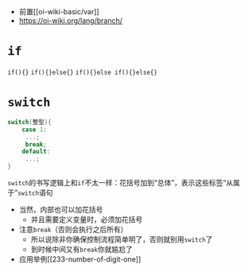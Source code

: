 - 前置[[oi-wiki-basic/var]]
- https://oi-wiki.org/lang/branch/
# `if`
`if(){}`
`if(){}else{}`
`if(){}else if(){}else{}`
# `switch`
```cpp
switch(整型){
    case 1:
     ...;
     break;
    default:
     ...;
}
```
`switch`的书写逻辑上和`if`不太一样：花括号加到“总体”，表示这些标签“从属于”`switch`语句
- 当然，内部也可以加花括号
  - 并且需要定义变量时，必须加花括号
- 注意`break`（否则会执行之后所有）
  - 所以说除非你确保控制流程简单明了，否则就别用`switch`了
  - 到时候中间又有`break`你就尴尬了
- 应用举例[[233-number-of-digit-one]]